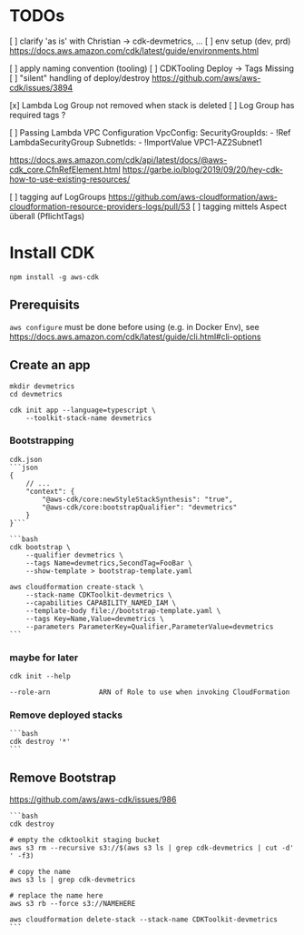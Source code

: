 # TODOs
[ ] clarify 'as is' with Christian -> cdk-devmetrics, ...
[ ] env setup (dev, prd)
    https://docs.aws.amazon.com/cdk/latest/guide/environments.html

[ ] apply naming convention (tooling)
[ ] CDKTooling Deploy -> Tags Missing
[ ] "silent" handling of deploy/destroy
    https://github.com/aws/aws-cdk/issues/3894

[x] Lambda Log Group not removed when stack is deleted
[ ] Log Group has required tags ?

[ ] Passing Lambda VPC Configuration
  VpcConfig:
        SecurityGroupIds:
          - !Ref LambdaSecurityGroup
        SubnetIds:
          - !ImportValue VPC1-AZ2Subnet1

  https://docs.aws.amazon.com/cdk/api/latest/docs/@aws-cdk_core.CfnRefElement.html
  https://garbe.io/blog/2019/09/20/hey-cdk-how-to-use-existing-resources/

[ ] tagging auf LogGroups
    https://github.com/aws-cloudformation/aws-cloudformation-resource-providers-logs/pull/53
[ ] tagging mittels Aspect überall (PflichtTags)

# Install CDK

    npm install -g aws-cdk


## Prerequisits
`aws configure` must be done before using (e.g. in Docker Env), see
https://docs.aws.amazon.com/cdk/latest/guide/cli.html#cli-options

## Create an app

    mkdir devmetrics
    cd devmetrics

    cdk init app --language=typescript \
        --toolkit-stack-name devmetrics

### Bootstrapping

    cdk.json
    ```json
    {
        // ...
        "context": {
            "@aws-cdk/core:newStyleStackSynthesis": "true",
            "@aws-cdk/core:bootstrapQualifier": "devmetrics"
        }
    }```

    ```bash
    cdk bootstrap \
        --qualifier devmetrics \
        --tags Name=devmetrics,SecondTag=FooBar \
        --show-template > bootstrap-template.yaml

    aws cloudformation create-stack \
        --stack-name CDKToolkit-devmetrics \
        --capabilities CAPABILITY_NAMED_IAM \
        --template-body file://bootstrap-template.yaml \
        --tags Key=Name,Value=devmetrics \
        --parameters ParameterKey=Qualifier,ParameterValue=devmetrics
    ```

### maybe for later
    cdk init --help

    --role-arn            ARN of Role to use when invoking CloudFormation


### Remove deployed stacks

    ```bash
    cdk destroy '*'
    ```

## Remove Bootstrap

https://github.com/aws/aws-cdk/issues/986

    ```bash
    cdk destroy

    # empty the cdktoolkit staging bucket
    aws s3 rm --recursive s3://$(aws s3 ls | grep cdk-devmetrics | cut -d' ' -f3) 

    # copy the name
    aws s3 ls | grep cdk-devmetrics
    
    # replace the name here
    aws s3 rb --force s3://NAMEHERE

    aws cloudformation delete-stack --stack-name CDKToolkit-devmetrics
    ```
